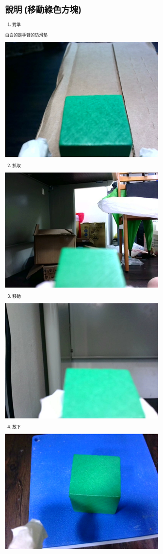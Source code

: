 <!--
 * @Author: hibana2077 hibana2077@gmail.com
 * @Date: 2024-06-14 22:17:09
 * @LastEditors: hibana2077 hibana2077@gmail.com
 * @LastEditTime: 2024-06-15 00:46:34
 * @FilePath: \llm-robotic-control\docs\green_box_exp\README.md
 * @Description: 这是默认设置,请设置`customMade`, 打开koroFileHeader查看配置 进行设置: https://github.com/OBKoro1/koro1FileHeader/wiki/%E9%85%8D%E7%BD%AE
-->
# 說明 (移動綠色方塊)

1. 對準

白白的是手臂的防滑墊

![對準](./alignment.jpg)

2. 抓取

![抓取](./grab_picture.jpg)

3. 移動

![移動](./grab_rotate_90.jpg)

4. 放下

![放下](./exit.jpg)